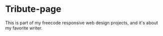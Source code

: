 # Tribute-page
This is part of my freecode responsive web design projects, and it's about my favorite writer.
